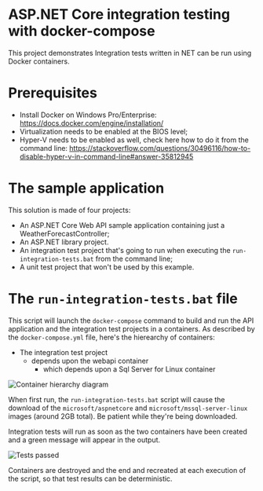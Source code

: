 # ASP.NET Core integration testing with docker-compose
This project demonstrates Integration tests written in NET can be run using Docker containers.

# Prerequisites
 * Install Docker on Windows Pro/Enterprise: https://docs.docker.com/engine/installation/
 * Virtualization needs to be enabled at the BIOS level;
 * Hyper-V needs to be enabled as well, check here how to do it from the command line: https://stackoverflow.com/questions/30496116/how-to-disable-hyper-v-in-command-line#answer-35812945


# The sample application
This solution is made of four projects:
 * An ASP.NET Core Web API sample application containing just a WeatherForecastController;
 * An ASP.NET library project. 
 * An integration test project that's going to run when executing the `run-integration-tests.bat` from the command line;
 * A unit test project that won't be used by this example.

 # The `run-integration-tests.bat` file
 This script will launch the `docker-compose` command to build and run the API application and the integration test projects in a containers. As described by the `docker-compose.yml` file, here's the hierearchy of containers:
 * The integration test project
   * depends upon the webapi container
     * which depends upon a Sql Server for Linux container

  ![Container hierarchy diagram](diagram.png)

 When first run, the `run-integration-tests.bat` script will cause the download of the `microsoft/aspnetcore` and `microsoft/mssql-server-linux` images (around 2GB total). Be patient while they're being downloaded.

 Integration tests will run as soon as the two containers have been created and a green message will appear in the output.

 ![Tests passed](output.png)

 Containers are destroyed and the end and recreated at each execution of the script, so that test results can be deterministic.